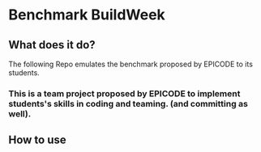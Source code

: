 # Benchmark BuildWeek

## What does it do?
The following Repo emulates the benchmark proposed by EPICODE to its students.

### This is a team project proposed by EPICODE to implement students's skills in coding and teaming. (and committing as well).

## How to use

